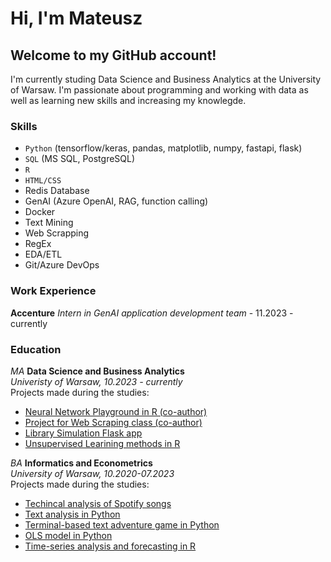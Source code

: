 # Hi, I'm Mateusz
## Welcome to my GitHub account!

I'm currently studing Data Science and Business Analytics at the University of Warsaw. I'm passionate about programming and working with data as well as learning new skills and increasing my knowlegde.

### Skills
- `Python` (tensorflow/keras, pandas, matplotlib, numpy, fastapi, flask)
- `SQL` (MS SQL, PostgreSQL)
- `R`
- `HTML/CSS`
- Redis Database
- GenAI (Azure OpenAI, RAG, function calling)
- Docker
- Text Mining
- Web Scrapping
- RegEx
- EDA/ETL
- Git/Azure DevOps

### Work Experience
**Accenture**
*Intern in GenAI application development team* - 11.2023 - currently  


### Education
*MA* **Data Science and Business Analytics**  
*Univeristy of Warsaw, 10.2023 - currently*  
Projects made during the studies:
- [Neural Network Playground in R (co-author)](https://github.com/mmtomczak/adv_r_project)
- [Project for Web Scraping class (co-author)](https://github.com/mmtomczak/Webscraping_Project)
- [Library Simulation Flask app](https://github.com/mmtomczak/library_simulator)
- [Unsupervised Learining methods in R](https://rpubs.com/mmtomczakk)

*BA* **Informatics and Econometrics**  
*University of Warsaw, 10.2020-07.2023*  
Projects made during the studies:
- [Techincal analysis of Spotify songs](https://github.com/mmtomczak/DDR-ZJP-Project)
- [Text analysis in Python](https://github.com/mmtomczak/Text-Mining-Project)
- [Terminal-based text adventure game in Python](https://github.com/mmtomczak/PythonGame)
- [OLS model in Python](https://github.com/mmtomczak/econometricsFinal)
- [Time-series analysis and forecasting in R](https://github.com/mmtomczak/TSA-project)


